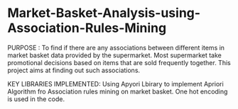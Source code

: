 # Market-Basket-Analysis-using-Association-Rules-Mining

PURPOSE : To find if there are any associations between different items in market basket data provided by the supermarket.
Most supermarket take promotional decisions based on items that are sold frequently together. This project aims at finding out such associations. 


KEY LIBRARIES IMPLEMENTED:
Using Apyori Lbirary to implement Apriori Algorithm fro Association rules mining on market basket.
One hot encoding is used in the code.

